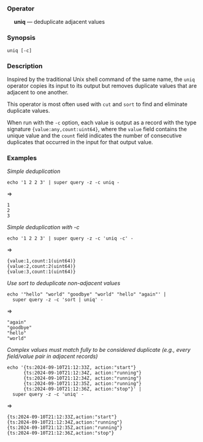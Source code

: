 ### Operator

&emsp; **uniq** &mdash; deduplicate adjacent values

### Synopsis

```
uniq [-c]
```
### Description

Inspired by the traditional Unix shell command of the same name,
the `uniq` operator copies its input to its output but removes duplicate values
that are adjacent to one another.  

This operator is most often used with `cut` and `sort` to find and eliminate
duplicate values.

When run with the `-c` option, each value is output as a record with the
type signature `{value:any,count:uint64}`, where the `value` field contains the
unique value and the `count` field indicates the number of consecutive duplicates
that occurred in the input for that output value.

### Examples

_Simple deduplication_
```mdtest-command
echo '1 2 2 3' | super query -z -c uniq -
```
=>
```mdtest-output
1
2
3
```

_Simple deduplication with -c_
```mdtest-command
echo '1 2 2 3' | super query -z -c 'uniq -c' -
```
=>
```mdtest-output
{value:1,count:1(uint64)}
{value:2,count:2(uint64)}
{value:3,count:1(uint64)}
```

_Use sort to deduplicate non-adjacent values_
```mdtest-command
echo '"hello" "world" "goodbye" "world" "hello" "again"' |
  super query -z -c 'sort | uniq' -
```
=>
```mdtest-output
"again"
"goodbye"
"hello"
"world"
```

_Complex values must match fully to be considered duplicate (e.g., every field/value pair in adjacent records)_
```mdtest-command
echo '{ts:2024-09-10T21:12:33Z, action:"start"}
      {ts:2024-09-10T21:12:34Z, action:"running"}
      {ts:2024-09-10T21:12:34Z, action:"running"}
      {ts:2024-09-10T21:12:35Z, action:"running"}
      {ts:2024-09-10T21:12:36Z, action:"stop"}' |
  super query -z -c 'uniq' -
```
=>
```mdtest-output
{ts:2024-09-10T21:12:33Z,action:"start"}
{ts:2024-09-10T21:12:34Z,action:"running"}
{ts:2024-09-10T21:12:35Z,action:"running"}
{ts:2024-09-10T21:12:36Z,action:"stop"}
```
